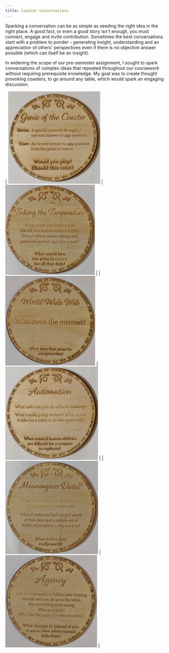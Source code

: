 ```yaml
---
title: Coaster Conversations
---
```





<p>
	Sparking a conversation can be as simple as seeding the right idea in the right place. A good fact, or even a good story isn't enough, you must connect, engage and invite contribution. Sometimes the best conversations start with a problem to ponder – generating insight, understanding and an appreciation of others’ perspectives even if there is no objective answer possible (which can itself be an insight). 
</p>



<p>
	In widening the scope of our pre-semester assignment, I sought to spark conversations of complex ideas that repeated throughout our coursework without requiring prerequisite knowledge. My goal was to create thought provoking coasters, to go around any table, which would spark an engaging discussion.
</p>


| [![Coaster1](img/physical1.jpg)](/c1) | [![Coaster2](img/physical2.jpg)](/c2) |
| [![Coaster3](img/physical3.jpg)](/c3) | [![Coaster4](img/physical4.jpg)](/c4) |
| [![Coaster5](img/physical5.jpg)](/c5) | [![Coaster6](img/physical6.jpg)](/c6) |


